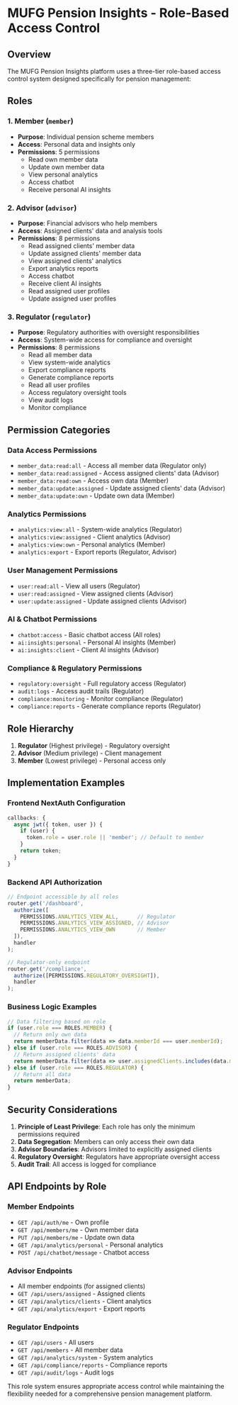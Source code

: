 # MUFG Pension Insights - Role-Based Access Control

## Overview

The MUFG Pension Insights platform uses a three-tier role-based access control system designed specifically for pension management:

## Roles

### 1. **Member** (`member`)
- **Purpose**: Individual pension scheme members
- **Access**: Personal data and insights only
- **Permissions**: 5 permissions
  - Read own member data
  - Update own member data
  - View personal analytics
  - Access chatbot
  - Receive personal AI insights

### 2. **Advisor** (`advisor`) 
- **Purpose**: Financial advisors who help members
- **Access**: Assigned clients' data and analysis tools
- **Permissions**: 8 permissions
  - Read assigned clients' member data
  - Update assigned clients' member data
  - View assigned clients' analytics
  - Export analytics reports
  - Access chatbot
  - Receive client AI insights
  - Read assigned user profiles
  - Update assigned user profiles

### 3. **Regulator** (`regulator`)
- **Purpose**: Regulatory authorities with oversight responsibilities
- **Access**: System-wide access for compliance and oversight
- **Permissions**: 8 permissions
  - Read all member data
  - View system-wide analytics
  - Export compliance reports
  - Generate compliance reports
  - Read all user profiles
  - Access regulatory oversight tools
  - View audit logs
  - Monitor compliance

## Permission Categories

### Data Access Permissions
- `member_data:read:all` - Access all member data (Regulator only)
- `member_data:read:assigned` - Access assigned clients' data (Advisor)
- `member_data:read:own` - Access own data (Member)
- `member_data:update:assigned` - Update assigned clients' data (Advisor)
- `member_data:update:own` - Update own data (Member)

### Analytics Permissions
- `analytics:view:all` - System-wide analytics (Regulator)
- `analytics:view:assigned` - Client analytics (Advisor)
- `analytics:view:own` - Personal analytics (Member)
- `analytics:export` - Export reports (Regulator, Advisor)

### User Management Permissions
- `user:read:all` - View all users (Regulator)
- `user:read:assigned` - View assigned clients (Advisor)
- `user:update:assigned` - Update assigned clients (Advisor)

### AI & Chatbot Permissions
- `chatbot:access` - Basic chatbot access (All roles)
- `ai:insights:personal` - Personal AI insights (Member)
- `ai:insights:client` - Client AI insights (Advisor)

### Compliance & Regulatory Permissions
- `regulatory:oversight` - Full regulatory access (Regulator)
- `audit:logs` - Access audit trails (Regulator)
- `compliance:monitoring` - Monitor compliance (Regulator)
- `compliance:reports` - Generate compliance reports (Regulator)

## Role Hierarchy

1. **Regulator** (Highest privilege) - Regulatory oversight
2. **Advisor** (Medium privilege) - Client management
3. **Member** (Lowest privilege) - Personal access only

## Implementation Examples

### Frontend NextAuth Configuration
```javascript
callbacks: {
  async jwt({ token, user }) {
    if (user) {
      token.role = user.role || 'member'; // Default to member
    }
    return token;
  }
}
```

### Backend API Authorization
```javascript
// Endpoint accessible by all roles
router.get('/dashboard', 
  authorize([
    PERMISSIONS.ANALYTICS_VIEW_ALL,      // Regulator
    PERMISSIONS.ANALYTICS_VIEW_ASSIGNED, // Advisor
    PERMISSIONS.ANALYTICS_VIEW_OWN       // Member
  ]),
  handler
);

// Regulator-only endpoint
router.get('/compliance', 
  authorize([PERMISSIONS.REGULATORY_OVERSIGHT]),
  handler
);
```

### Business Logic Examples
```javascript
// Data filtering based on role
if (user.role === ROLES.MEMBER) {
  // Return only own data
  return memberData.filter(data => data.memberId === user.memberId);
} else if (user.role === ROLES.ADVISOR) {
  // Return assigned clients' data
  return memberData.filter(data => user.assignedClients.includes(data.memberId));
} else if (user.role === ROLES.REGULATOR) {
  // Return all data
  return memberData;
}
```

## Security Considerations

1. **Principle of Least Privilege**: Each role has only the minimum permissions required
2. **Data Segregation**: Members can only access their own data
3. **Advisor Boundaries**: Advisors limited to explicitly assigned clients
4. **Regulatory Oversight**: Regulators have appropriate oversight access
5. **Audit Trail**: All access is logged for compliance

## API Endpoints by Role

### Member Endpoints
- `GET /api/auth/me` - Own profile
- `GET /api/members/me` - Own member data
- `PUT /api/members/me` - Update own data
- `GET /api/analytics/personal` - Personal analytics
- `POST /api/chatbot/message` - Chatbot access

### Advisor Endpoints
- All member endpoints (for assigned clients)
- `GET /api/users/assigned` - Assigned clients
- `GET /api/analytics/clients` - Client analytics
- `GET /api/analytics/export` - Export reports

### Regulator Endpoints
- `GET /api/users` - All users
- `GET /api/members` - All member data
- `GET /api/analytics/system` - System analytics
- `GET /api/compliance/reports` - Compliance reports
- `GET /api/audit/logs` - Audit logs

This role system ensures appropriate access control while maintaining the flexibility needed for a comprehensive pension management platform.
